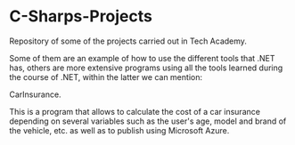 # C-Sharps-Projects

Repository of some of the projects carried out in Tech Academy.

Some of them are an example of how to use the different tools that .NET has, others are more extensive programs using all the tools learned during the course of .NET, within the latter we can mention: 

CarInsurance.

This is a program that allows to calculate the cost of a car insurance depending on several variables such as the user's age, model and brand of the vehicle, etc. as well as to publish using Microsoft Azure.

